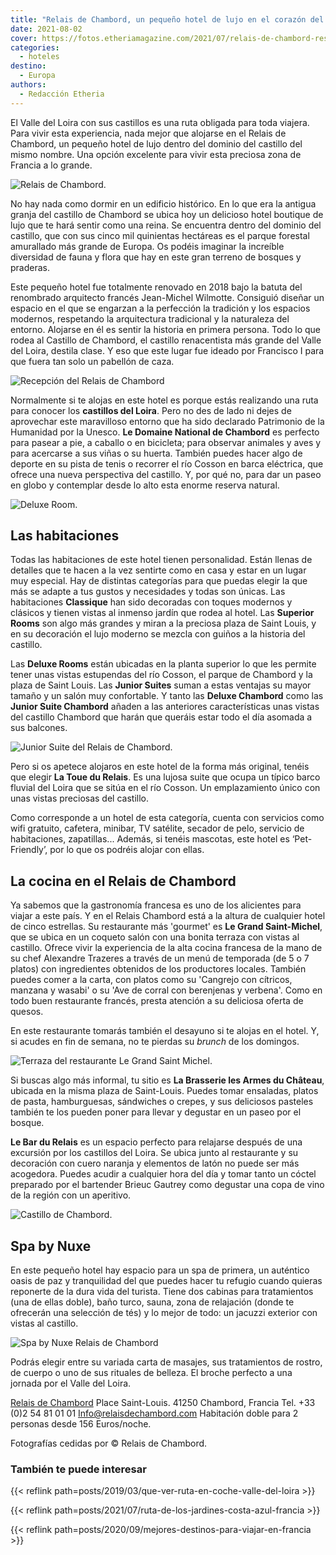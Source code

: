 ```yaml
---
title: "Relais de Chambord, un pequeño hotel de lujo en el corazón del Valle del Loira"
date: 2021-08-02
cover: https://fotos.etheriamagazine.com/2021/07/relais-de-chambord-restaurant-le-grand-saint-michel.jpg
categories: 
  - hoteles
destino: 
  - Europa
authors: 
  - Redacción Etheria
---
```


El Valle del Loira con sus castillos es una ruta obligada para toda viajera. Para vivir esta experiencia, nada mejor que alojarse en el Relais de Chambord, un pequeño hotel de lujo dentro del dominio del castillo del mismo nombre. Una opción excelente para vivir esta preciosa zona de Francia a lo grande.

![Relais de Chambord.](https://fotos.etheriamagazine.com/2021/07/relais-de-chambord-fachada.jpg "Relais de Chambord.")

No hay nada como dormir en un edificio histórico. En lo que era la antigua granja del 
castillo de Chambord se ubica hoy un delicioso hotel boutique de lujo que te hará sentir 
como una reina. Se encuentra dentro del dominio del castillo, que con sus cinco mil 
quinientas hectáreas es el parque forestal amurallado más grande de Europa. Os podéis 
imaginar la increíble diversidad de fauna y flora que hay en este gran terreno de 
bosques y praderas. 

Este pequeño hotel fue totalmente renovado en 2018 bajo la batuta del renombrado 
arquitecto francés Jean-Michel Wilmotte. Consiguió diseñar un espacio en el que se 
engarzan a la perfección la tradición y los espacios modernos, respetando la 
arquitectura tradicional y la naturaleza del entorno. Alojarse en él es sentir la 
historia en primera persona. Todo lo que rodea al Castillo de Chambord, el castillo 
renacentista más grande del Valle del Loira, destila clase. Y eso que este lugar fue 
ideado por Francisco I para que fuera tan solo un pabellón de caza. 

![Recepción del Relais de Chambord](https://fotos.etheriamagazine.com/2021/07/relais-de-chambord-reception.jpg "Recepción del hotel.")

Normalmente si te alojas en este hotel es porque estás realizando una ruta para conocer 
los **castillos del Loira**. Pero no des de lado ni dejes de aprovechar este maravilloso 
entorno que ha sido declarado Patrimonio de la Humanidad por la Unesco. **Le Domaine 
National de Chambord** es perfecto para pasear a pie, a caballo o en bicicleta; para 
observar animales y aves y para acercarse a sus viñas o su huerta. También puedes hacer 
algo de deporte en su pista de tenis o recorrer el río Cosson en barca eléctrica, que 
ofrece una nueva perspectiva del castillo. Y, por qué no, para dar un paseo en globo y 
contemplar desde lo alto esta enorme reserva natural. 

![Deluxe Room.](https://fotos.etheriamagazine.com/2021/07/relais-de-chambord-deluxe-room.jpg "Deluxe Room.")

## Las habitaciones

Todas las habitaciones de este hotel tienen personalidad. Están llenas de detalles que 
te hacen a la vez sentirte como en casa y estar en un lugar muy especial. Hay de 
distintas categorías para que puedas elegir la que más se adapte a tus gustos y 
necesidades y todas son únicas. Las habitaciones **Classique** han sido decoradas con 
toques modernos y clásicos y tienen vistas al inmenso jardín que rodea al hotel. Las 
**Superior Rooms** son algo más grandes y miran a la preciosa plaza de Saint Louis, y en 
su decoración el lujo moderno se mezcla con guiños a la historia del castillo. 

Las **Deluxe Rooms** están ubicadas en la planta superior lo que les permite tener unas 
vistas estupendas del río Cosson, el parque de Chambord y la plaza de Saint Louis. Las 
**Junior Suites** suman a estas ventajas su mayor tamaño y un salón muy confortable. Y 
tanto las **Deluxe Chambord** como las **Junior Suite Chambord** añaden a las anteriores 
características unas vistas del castillo Chambord que harán que queráis estar todo el 
día asomada a sus balcones. 

![Junior Suite del Relais de Chambord.](https://fotos.etheriamagazine.com/2021/07/relais-de-chambord-junior-suite.jpg "Junior Suite del Relais de Chambord.")

Pero si os apetece alojaros en este hotel de la forma más original, tenéis que elegir 
**La Toue du Relais**. Es una lujosa suite que ocupa un típico barco fluvial del Loira 
que se sitúa en el río Cosson. Un emplazamiento único con unas vistas preciosas del 
castillo. 

Como corresponde a un hotel de esta categoría, cuenta con servicios como wifi gratuito, 
cafetera, minibar, TV satélite, secador de pelo, servicio de habitaciones, zapatillas... 
Además, si tenéis mascotas, este hotel es ‘Pet-Friendly’, por lo que os podréis alojar 
con ellas. 

## La cocina en el Relais de Chambord

Ya sabemos que la gastronomía francesa es uno de los alicientes para viajar a este país. 
Y en el Relais Chambord está a la altura de cualquier hotel de cinco estrellas. Su 
restaurante más 'gourmet' es **Le Grand Saint-Michel**, que se ubica en un coqueto salón 
con una bonita terraza con vistas al castillo. Ofrece vivir la experiencia de la alta 
cocina francesa de la mano de su chef Alexandre Trazeres a través de un menú de 
temporada (de 5 o 7 platos) con ingredientes obtenidos de los productores locales. 
También puedes comer a la carta, con platos como su 'Cangrejo con cítricos, manzana y 
wasabi' o su 'Ave de corral con berenjenas y verbena'. Como en todo buen restaurante 
francés, presta atención a su deliciosa oferta de quesos. 

En este restaurante tomarás también el desayuno si te alojas en el hotel. Y, si acudes 
en fin de semana, no te pierdas su _brunch_ de los domingos. 

![Terraza del restaurante Le Grand Saint Michel.](https://fotos.etheriamagazine.com/2021/07/relais-de-chambord-restaurant-le-grand-saint-michel.jpg "Terraza del restaurante Le Grand Saint Michel.")

Si buscas algo más informal, tu sitio es **La Brasserie les Armes du Château**, ubicada 
en la misma plaza de Saint-Louis. Puedes tomar ensaladas, platos de pasta, hamburguesas, 
sándwiches o crepes, y sus deliciosos pasteles también te los pueden poner para llevar y 
degustar en un paseo por el bosque. 

**Le Bar du Relais** es un espacio perfecto para relajarse después de una excursión por 
los castillos del Loira. Se ubica junto al restaurante y su decoración con cuero naranja 
y elementos de latón no puede ser más acogedora. Puedes acudir a cualquier hora del día 
y tomar tanto un cóctel preparado por el bartender Brieuc Gautrey como degustar una copa 
de vino de la región con un aperitivo. 

![Castillo de Chambord.](https://fotos.etheriamagazine.com/2021/07/Relais-de-Chambord-CASTILLO.jpg "Castillo de Chambord.")

## Spa by Nuxe

En este pequeño hotel hay espacio para un spa de primera, un auténtico oasis de paz y 
tranquilidad del que puedes hacer tu refugio cuando quieras reponerte de la dura vida 
del turista. Tiene dos cabinas para tratamientos (una de ellas doble), baño turco, 
sauna, zona de relajación (donde te ofrecerán una selección de tés) y lo mejor de todo: 
un jacuzzi exterior con vistas al castillo. 

![Spa by Nuxe Relais de Chambord](https://fotos.etheriamagazine.com/2021/07/relais-de-chambord-spa-by-nuxe.jpg "Spa by Nuxe.")

Podrás elegir entre su variada carta de masajes, sus tratamientos de rostro, de cuerpo o 
uno de sus rituales de belleza. El broche perfecto a una jornada por el Valle del Loira. 

[Relais de Chambord](https://relaisdechambord.com) Place Saint-Louis. 41250 Chambord, 
Francia Tel. +33 (0)2 54 81 01 01 Info@relaisdechambord.com Habitación doble para 2 
personas desde 156 Euros/noche. 

Fotografías cedidas por © Relais de Chambord. 

### También te puede interesar

{{< reflink path=posts/2019/03/que-ver-ruta-en-coche-valle-del-loira >}} 

{{< reflink path=posts/2021/07/ruta-de-los-jardines-costa-azul-francia >}} 

{{< reflink path=posts/2020/09/mejores-destinos-para-viajar-en-francia >}}
